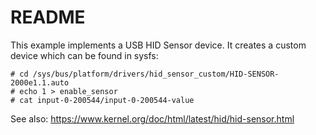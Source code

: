 # README

This example implements a USB HID Sensor device. It creates a custom device
which can be found in sysfs:

```
# cd /sys/bus/platform/drivers/hid_sensor_custom/HID-SENSOR-2000e1.1.auto 
# echo 1 > enable_sensor 
# cat input-0-200544/input-0-200544-value 
```

See also: https://www.kernel.org/doc/html/latest/hid/hid-sensor.html

